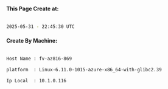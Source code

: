 
   
#### This Page Create at:

```bash

2025-05-31 - 22:45:30 UTC

```

#### Create By Machine:

```bash

Host Name : fv-az816-869

platform  : Linux-6.11.0-1015-azure-x86_64-with-glibc2.39

Ip Local  : 10.1.0.116

```

